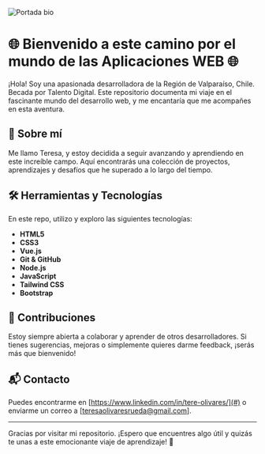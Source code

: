 
![Portada bio](https://github.com/user-attachments/assets/486add00-89a7-4476-bf5b-099ea9a50edb)
# 🌐 Bienvenido a este camino por el mundo de las Aplicaciones WEB 🌐

¡Hola! Soy una apasionada desarrolladora de la Región de Valparaíso, Chile. Becada por Talento Digital. Este repositorio documenta mi viaje en el fascinante mundo del desarrollo web, y me encantaría que me acompañes en esta aventura.

## 🚀 Sobre mí

Me llamo Teresa, y estoy decidida a seguir avanzando y aprendiendo en este increíble campo. Aquí encontrarás una colección de proyectos, aprendizajes y desafíos que he superado a lo largo del tiempo.

## 🛠️ Herramientas y Tecnologías

En este repo, utilizo y exploro las siguientes tecnologías:

- **HTML5**
- **CSS3**
- **Vue.js**
- **Git & GitHub**
- **Node.js**
- **JavaScript**
- **Tailwind CSS**
- **Bootstrap**

## 🤝 Contribuciones

Estoy siempre abierta a colaborar y aprender de otros desarrolladores. Si tienes sugerencias, mejoras o simplemente quieres darme feedback, ¡serás más que bienvenido!

## 📬 Contacto

Puedes encontrarme en [https://www.linkedin.com/in/tere-olivares/](#) o enviarme un correo a [teresaolivaresrueda@gmail.com].

---

Gracias por visitar mi repositorio. ¡Espero que encuentres algo útil y quizás te unas a este emocionante viaje de aprendizaje! 🚀

